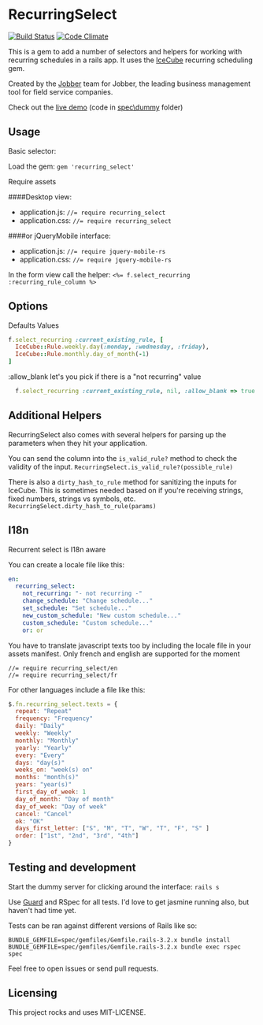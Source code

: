 RecurringSelect
=============

[![Build Status](https://travis-ci.org/GetJobber/recurring_select.png?branch=master)](https://travis-ci.org/GetJobber/recurring_select) [![Code Climate](https://codeclimate.com/github/GetJobber/recurring_select.png)](https://codeclimate.com/github/GetJobber/recurring_select)

This is a gem to add a number of selectors and helpers for working with recurring schedules in a rails app.
It uses the [IceCube](https://github.com/seejohnrun/ice_cube) recurring scheduling gem.

Created by the [Jobber](http://getjobber.com) team for Jobber, the leading business management tool for field service companies.

Check out the [live demo](http://recurring-select-demo.herokuapp.com/) (code in [spec\dummy](https://github.com/GetJobber/recurring_select/tree/master/spec/dummy) folder)


Usage
-----

Basic selector:

Load the gem:
`gem 'recurring_select'`

Require assets

####Desktop view:
- application.js: `//= require recurring_select`
- application.css: `//= require recurring_select`

####or jQueryMobile interface:
- application.js: `//= require jquery-mobile-rs`
- application.css: `//= require jquery-mobile-rs`


In the form view call the helper:
`<%= f.select_recurring :recurring_rule_column %>`

Options
-------

Defaults Values
```ruby
f.select_recurring :current_existing_rule, [
  IceCube::Rule.weekly.day(:monday, :wednesday, :friday),
  IceCube::Rule.monthly.day_of_month(-1)
]
```

:allow_blank let's you pick if there is a "not recurring" value
```ruby
  f.select_recurring :current_existing_rule, nil, :allow_blank => true
```


Additional Helpers
------------------

RecurringSelect also comes with several helpers for parsing up the
parameters when they hit your application.

You can send the column into the `is_valid_rule?` method to check the
validity of the input.
`RecurringSelect.is_valid_rule?(possible_rule)`

There is also a `dirty_hash_to_rule` method for sanitizing the inputs
for IceCube. This is sometimes needed based on if you're receiving strings, fixed
numbers, strings vs symbols, etc.
`RecurringSelect.dirty_hash_to_rule(params)`

I18n
----
Recurrent select is I18n aware

You can create a locale file like this:

```yaml
en:
  recurring_select:
    not_recurring: "- not recurring -"
    change_schedule: "Change schedule..."
    set_schedule: "Set schedule..."
    new_custom_schedule: "New custom schedule..."
    custom_schedule: "Custom schedule..."
    or: or
```

You have to translate javascript texts too by including the locale file in your assets manifest. Only french and english are supported for the moment

```
//= require recurring_select/en
//= require recurring_select/fr
```

For other languages include a file like this:

```javascript
$.fn.recurring_select.texts = {
  repeat: "Repeat"
  frequency: "Frequency"
  daily: "Daily"
  weekly: "Weekly"
  monthly: "Monthly"
  yearly: "Yearly"
  every: "Every"
  days: "day(s)"
  weeks_on: "week(s) on"
  months: "month(s)"
  years: "year(s)"
  first_day_of_week: 1
  day_of_month: "Day of month"
  day_of_week: "Day of week"
  cancel: "Cancel"
  ok: "OK"
  days_first_letter: ["S", "M", "T", "W", "T", "F", "S" ]
  order: ["1st", "2nd", "3rd", "4th"]
}
```

Testing and development
----------------------

Start the dummy server for clicking around the interface:
`rails s`

Use [Guard](https://github.com/guard/guard) and RSpec for all tests. I'd
love to get jasmine running also, but haven't had time yet.

Tests can be ran against different versions of Rails like so:

```
BUNDLE_GEMFILE=spec/gemfiles/Gemfile.rails-3.2.x bundle install
BUNDLE_GEMFILE=spec/gemfiles/Gemfile.rails-3.2.x bundle exec rspec spec
```

Feel free to open issues or send pull requests.

Licensing
---------
This project rocks and uses MIT-LICENSE.

